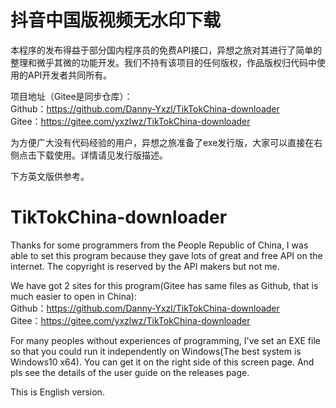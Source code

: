# 抖音中国版视频无水印下载  
本程序的发布得益于部分国内程序员的免费API接口，异想之旅对其进行了简单的整理和微乎其微的功能开发。我们不持有该项目的任何版权，作品版权归代码中使用的API开发者共同所有。  
    
项目地址（Gitee是同步仓库）：    
Github：https://github.com/Danny-Yxzl/TikTokChina-downloader  
Gitee：https://gitee.com/yxzlwz/TikTokChina-downloader
    
为方便广大没有代码经验的用户，异想之旅准备了exe发行版，大家可以直接在右侧点击下载使用。详情请见发行版描述。   

下方英文版供参考。
   
     
# TikTokChina-downloader   
Thanks for some programmers from the People Republic of China, I was able to set this program because they gave lots of great and free API on the internet. The copyright is reserved by the API makers but not me.   
   
We have got 2 sites for this program(Gitee has same files as Github, that is much easier to open in China):  
Github：https://github.com/Danny-Yxzl/TikTokChina-downloader  
Gitee：https://gitee.com/yxzlwz/TikTokChina-downloader
  
For many peoples without experiences of programming, I've set an EXE file so that you could run it independently on Windows(The best system is Windows10 x64). You can get it on the right side of this screen page. And pls see the details of the user guide on the releases page.   

This is English version. 
